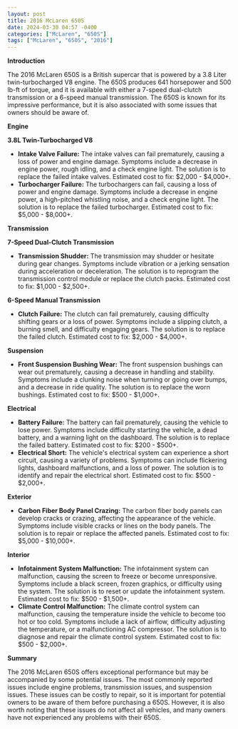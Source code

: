 ```yaml
---
layout: post
title: 2016 McLaren 650S
date: 2024-03-30 04:57 -0400
categories: ["McLaren", "650S"]
tags: ["McLaren", "650S", "2016"]
---
```

**Introduction**

The 2016 McLaren 650S is a British supercar that is powered by a 3.8 Liter twin-turbocharged V8 engine. The 650S produces 641 horsepower and 500 lb-ft of torque, and it is available with either a 7-speed dual-clutch transmission or a 6-speed manual transmission. The 650S is known for its impressive performance, but it is also associated with some issues that owners should be aware of.

**Engine**

**3.8L Twin-Turbocharged V8**

* **Intake Valve Failure:** The intake valves can fail prematurely, causing a loss of power and engine damage. Symptoms include a decrease in engine power, rough idling, and a check engine light. The solution is to replace the failed intake valves. Estimated cost to fix: $2,000 - $4,000+.
* **Turbocharger Failure:** The turbochargers can fail, causing a loss of power and engine damage. Symptoms include a decrease in engine power, a high-pitched whistling noise, and a check engine light. The solution is to replace the failed turbocharger. Estimated cost to fix: $5,000 - $8,000+.

**Transmission**

**7-Speed Dual-Clutch Transmission**

* **Transmission Shudder:** The transmission may shudder or hesitate during gear changes. Symptoms include vibration or a jerking sensation during acceleration or deceleration. The solution is to reprogram the transmission control module or replace the clutch packs. Estimated cost to fix: $1,000 - $2,500+.

**6-Speed Manual Transmission**

* **Clutch Failure:** The clutch can fail prematurely, causing difficulty shifting gears or a loss of power. Symptoms include a slipping clutch, a burning smell, and difficulty engaging gears. The solution is to replace the failed clutch. Estimated cost to fix: $2,000 - $4,000+.

**Suspension**

* **Front Suspension Bushing Wear:** The front suspension bushings can wear out prematurely, causing a decrease in handling and stability. Symptoms include a clunking noise when turning or going over bumps, and a decrease in ride quality. The solution is to replace the worn bushings. Estimated cost to fix: $500 - $1,000+.

**Electrical**

* **Battery Failure:** The battery can fail prematurely, causing the vehicle to lose power. Symptoms include difficulty starting the vehicle, a dead battery, and a warning light on the dashboard. The solution is to replace the failed battery. Estimated cost to fix: $200 - $500+.
* **Electrical Short:** The vehicle's electrical system can experience a short circuit, causing a variety of problems. Symptoms can include flickering lights, dashboard malfunctions, and a loss of power. The solution is to identify and repair the electrical short. Estimated cost to fix: $500 - $2,000+.

**Exterior**

* **Carbon Fiber Body Panel Crazing:** The carbon fiber body panels can develop cracks or crazing, affecting the appearance of the vehicle. Symptoms include visible cracks or lines on the body panels. The solution is to repair or replace the affected panels. Estimated cost to fix: $5,000 - $10,000+.

**Interior**

* **Infotainment System Malfunction:** The infotainment system can malfunction, causing the screen to freeze or become unresponsive. Symptoms include a black screen, frozen graphics, or difficulty using the system. The solution is to reset or update the infotainment system. Estimated cost to fix: $500 - $1,500+.
* **Climate Control Malfunction:** The climate control system can malfunction, causing the temperature inside the vehicle to become too hot or too cold. Symptoms include a lack of airflow, difficulty adjusting the temperature, or a malfunctioning AC compressor. The solution is to diagnose and repair the climate control system. Estimated cost to fix: $500 - $2,000+.

**Summary**

The 2016 McLaren 650S offers exceptional performance but may be accompanied by some potential issues. The most commonly reported issues include engine problems, transmission issues, and suspension issues. These issues can be costly to repair, so it is important for potential owners to be aware of them before purchasing a 650S. However, it is also worth noting that these issues do not affect all vehicles, and many owners have not experienced any problems with their 650S.
